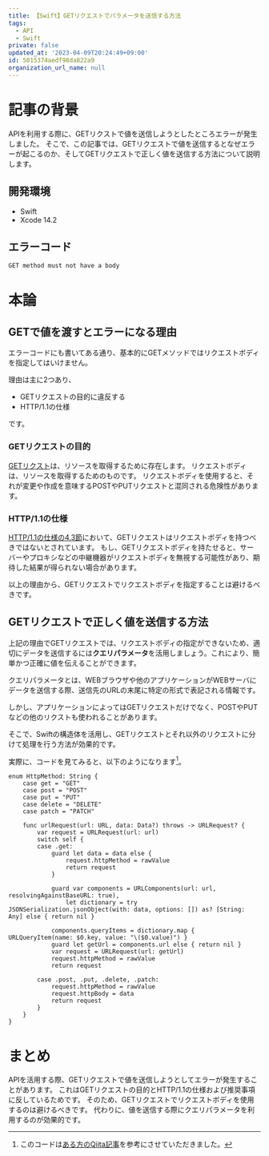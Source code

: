 ```yaml
---
title: 【Swift】GETリクエストでパラメータを送信する方法
tags:
  - API
  - Swift
private: false
updated_at: '2023-04-09T20:24:49+09:00'
id: 5815374aedf98da822a9
organization_url_name: null
---
```

# 記事の背景
 APIを利用する際に、GETリクストで値を送信しようとしたところエラーが発生しました。
 そこで、この記事では、GETリクエストで値を送信するとなぜエラーが起こるのか、そしてGETリクエストで正しく値を送信する方法について説明します。

## 開発環境
- Swift
- Xcode 14.2

## エラーコード
`GET method must not have a body`
# 本論
## GETで値を渡すとエラーになる理由
エラーコードにも書いてある通り、基本的にGETメソッドではリクエストボディを指定してはいけません。

理由は主に2つあり、

- GETリクエストの目的に違反する
- HTTP/1.1の仕様

です。

### GETリクエストの目的
[GETリクスト](https://www.rfc-editor.org/rfc/rfc2616#section-9.3)は、リソースを取得するために存在します。
リクエストボディは、リソースを取得するためのものです。
リクエストボディを使用すると、それが変更や作成を意味するPOSTやPUTリクエストと混同される危険性があります。

### HTTP/1.1の仕様
[HTTP/1.1の仕様の4.3節](https://www.rfc-editor.org/rfc/rfc2616#section-4.3)において、GETリクエストはリクエストボディを持つべきではないとされています。
もし、GETリクエストボディを持たせると、サーバーやプロキシなどの中継機器がリクエストボディを無視する可能性があり、期待した結果が得られない場合があります。

以上の理由から、GETリクエストでリクエストボディを指定することは避けるべきです。

## GETリクエストで正しく値を送信する方法
上記の理由でGETリクエストでは、リクエストボディの指定ができないため、適切にデータを送信するには**クエリパラメータ**を活用しましょう。これにより、簡単かつ正確に値を伝えることができます。

クエリパラメータとは、WEBブラウザや他のアプリケーションがWEBサーバにデータを送信する際、送信先のURLの末尾に特定の形式で表記される情報です。

しかし、アプリケーションによってはGETリクエストだけでなく、POSTやPUTなどの他のリクストも使われることがあります。

そこで、Swiftの構造体を活用し、GETリクエストとそれ以外のリクエストに分けて処理を行う方法が効果的です。

実際に、コードを見てみると、以下のようになります[^1]。

[^1]:このコードは[ある方のQiita記事](https://qiita.com/toya108/items/a74a6165f923f9cb0871#%E3%82%AF%E3%83%A9%E3%82%A4%E3%82%A2%E3%83%B3%E3%83%88%E6%9C%AC%E4%BD%93)を参考にさせていただきました。

```Swift:Swift
enum HttpMethod: String {
    case get = "GET"
    case post = "POST"
    case put = "PUT"
    case delete = "DELETE"
    case patch = "PATCH"

    func urlRequest(url: URL, data: Data?) throws -> URLRequest? {
        var request = URLRequest(url: url)
        switch self {
        case .get:
            guard let data = data else {
                request.httpMethod = rawValue
                return request
            }

            guard var components = URLComponents(url: url, resolvingAgainstBaseURL: true),
                let dictionary = try JSONSerialization.jsonObject(with: data, options: []) as? [String: Any] else { return nil }

            components.queryItems = dictionary.map { URLQueryItem(name: $0.key, value: "\($0.value)") }
            guard let getUrl = components.url else { return nil }
            var request = URLRequest(url: getUrl)
            request.httpMethod = rawValue
            return request

        case .post, .put, .delete, .patch:
            request.httpMethod = rawValue
            request.httpBody = data
            return request
        }
    }
}
```

# まとめ

 APIを活用する際、GETリクエストで値を送信しようとしてエラーが発生することがあります。
 これはGETリクエストの目的とHTTP/1.1の仕様および推奨事項に反しているためです。
 そのため、GETリクエストでリクエストボディを使用するのは避けるべきです。
 代わりに、値を送信する際にクエリパラメータを利用するのが効果的です。
